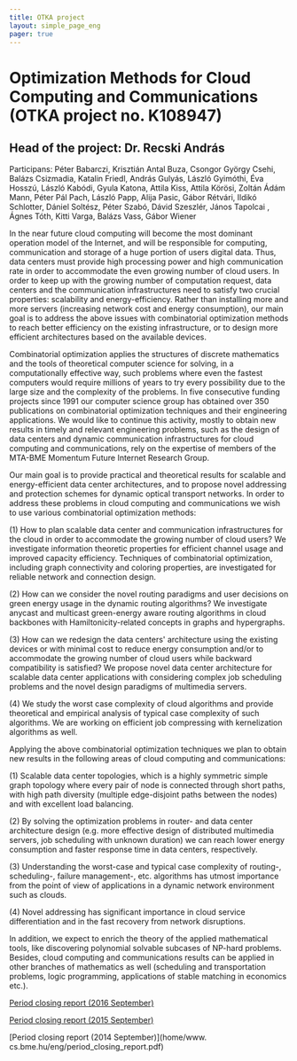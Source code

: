 ```yaml
---
title: OTKA project
layout: simple_page_eng 
pager: true 
---
```


 
Optimization Methods for Cloud Computing and Communications (OTKA project no. K108947)
================================================================================================

Head of the project: Dr. Recski András
------------------------------

Participans: Péter Babarczi, Krisztián Antal Buza, Csongor György Csehi, Balázs Csizmadia, Katalin Friedl,  András Gulyás, László Gyimóthi, Éva Hosszú, László Kabódi, Gyula Katona, Attila Kiss, Attila Körösi, Zoltán Ádám Mann, Péter Pál Pach, László  Papp, Alija Pasic, Gábor Rétvári, Ildikó Schlotter, Dániel Soltész, Péter Szabó, Dávid Szeszlér, János Tapolcai , Ágnes Tóth, Kitti Varga, Balázs Vass, Gábor Wiener




In the near future cloud computing will become the most dominant operation model of the Internet, and will be responsible for computing, communication and storage of a huge portion of users digital data. Thus, data centers must provide high processing power and high communication rate in order to accommodate the even growing number of cloud users. In order to keep up with the growing number of computation request, data centers and the communication infrastructures need to satisfy two crucial properties: scalability and energy-efficiency. Rather than installing more and more servers (increasing network cost and energy consumption), our main goal is to address the above issues with combinatorial optimization methods to reach better efficiency on the existing infrastructure, or to design more efficient architectures based on the available devices.

Combinatorial optimization applies the structures of discrete mathematics and the tools of theoretical computer science for solving, in a computationally effective way, such problems where even the fastest computers would require millions of years to try every possibility due to the large size and the complexity of the problems. In five consecutive funding projects since 1991 our computer science group has obtained over 350 publications on combinatorial optimization techniques and their engineering applications. We would like to continue this activity, mostly to obtain new results in timely and relevant engineering problems, such as the design of data centers and dynamic communication infrastructures for cloud computing and communications, rely on the expertise of members of the MTA-BME Momentum Future Internet Research Group.

Our main goal is to provide practical and theoretical results for scalable and energy-efficient data center architectures, and to propose novel addressing and protection schemes for dynamic optical transport networks. In order to address these problems in cloud computing and communications we wish to use various combinatorial optimization methods:

(1) How to plan scalable data center and communication infrastructures for the cloud in order to accommodate the growing number of cloud users? We investigate information theoretic properties for efficient channel usage and improved capacity efficiency. Techniques of combinatorial optimization, including graph connectivity and coloring properties, are investigated for reliable network and connection design.

(2) How can we consider the novel routing paradigms and user decisions on green energy usage in the dynamic routing algorithms? We investigate anycast and multicast green-energy aware routing algorithms in cloud backbones with Hamiltonicity-related concepts in graphs and hypergraphs.

(3) How can we redesign the data centers' architecture using the existing devices or with minimal cost to reduce energy consumption and/or to accommodate the growing number of cloud users while backward compatibility is satisfied? We propose novel data center architecture for scalable data center applications with considering complex job scheduling problems and the novel design paradigms of multimedia servers.

(4) We study the worst case complexity of cloud algorithms and provide theoretical and empirical analysis of typical case complexity of such algorithms. We are working on efficient job compressing with kernelization algorithms as well.



Applying the above combinatorial optimization techniques we plan to obtain new results in the following areas of cloud computing and communications:

(1) Scalable data center topologies, which is a highly symmetric simple graph topology where every pair of node is connected through short paths, with high path diversity (multiple edge-disjoint paths between the nodes) and with excellent load balancing.

(2) By solving the optimization problems in router- and data center architecture design (e.g. more effective design of distributed multimedia servers, job scheduling with unknown duration) we can reach lower energy consumption and faster response time in data centers, respectively.

(3) Understanding the worst-case and typical case complexity of routing-, scheduling-, failure management-, etc. algorithms has utmost importance from the point of view of applications in a dynamic network environment such as clouds.

(4) Novel addressing has significant importance in cloud service differentiation and in the fast recovery from network disruptions.



In addition, we expect to enrich the theory of the applied mathematical tools, like discovering polynomial solvable subcases of NP-hard problems. Besides, cloud computing and communications results can be applied in other branches of mathematics as well (scheduling and transportation problems, logic programming, applications of stable matching in economics etc.).

[Period closing report (2016 September)](http://www.cs.bme.hu/eng/period_closing_report_2016_sept_long_version.doc)

[Period closing report (2015 September)](http://www.cs.bme.hu/eng/period_closing_report_2015_sept_long_version.pdf)

[Period closing report (2014 September)](home/www. cs.bme.hu/eng/period_closing_report.pdf)

